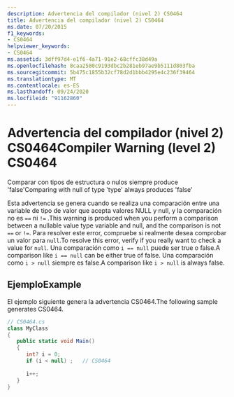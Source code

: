 ```yaml
---
description: Advertencia del compilador (nivel 2) CS0464
title: Advertencia del compilador (nivel 2) CS0464
ms.date: 07/20/2015
f1_keywords:
- CS0464
helpviewer_keywords:
- CS0464
ms.assetid: 3dff97d4-e1f6-4a71-91e2-68cffc38d49a
ms.openlocfilehash: 8caa2580c9193dbc2b281eb97ae9b5111d803fba
ms.sourcegitcommit: 5b475c1855b32cf78d2d1bbb4295e4c236f39464
ms.translationtype: MT
ms.contentlocale: es-ES
ms.lasthandoff: 09/24/2020
ms.locfileid: "91162860"
---
```

# <a name="compiler-warning-level-2-cs0464"></a><span data-ttu-id="f549e-103">Advertencia del compilador (nivel 2) CS0464</span><span class="sxs-lookup"><span data-stu-id="f549e-103">Compiler Warning (level 2) CS0464</span></span>

<span data-ttu-id="f549e-104">Comparar con tipos de estructura o nulos siempre produce 'false'</span><span class="sxs-lookup"><span data-stu-id="f549e-104">Comparing with null of type 'type' always produces 'false'</span></span>  
  
 <span data-ttu-id="f549e-105">Esta advertencia se genera cuando se realiza una comparación entre una variable de tipo de valor que acepta valores NULL y null, y la comparación no es `==` ni `!=` .</span><span class="sxs-lookup"><span data-stu-id="f549e-105">This warning is produced when you perform a comparison between a nullable value type variable and null, and the comparison is not `==` or `!=`.</span></span> <span data-ttu-id="f549e-106">Para resolver este error, compruebe si realmente desea comprobar un valor para `null`.</span><span class="sxs-lookup"><span data-stu-id="f549e-106">To resolve this error, verify if you really want to check a value for `null`.</span></span> <span data-ttu-id="f549e-107">Una comparación como `i == null` puede ser true o false.</span><span class="sxs-lookup"><span data-stu-id="f549e-107">A comparison like `i == null` can be either true of false.</span></span> <span data-ttu-id="f549e-108">Una comparación como `i > null` siempre es false.</span><span class="sxs-lookup"><span data-stu-id="f549e-108">A comparison like `i > null` is always false.</span></span>  
  
## <a name="example"></a><span data-ttu-id="f549e-109">Ejemplo</span><span class="sxs-lookup"><span data-stu-id="f549e-109">Example</span></span>  

 <span data-ttu-id="f549e-110">El ejemplo siguiente genera la advertencia CS0464.</span><span class="sxs-lookup"><span data-stu-id="f549e-110">The following sample generates CS0464.</span></span>  
  
```csharp  
// CS0464.cs  
class MyClass  
{  
   public static void Main()  
   {  
      int? i = 0;  
      if (i < null) ;   // CS0464  
  
      i++;  
   }  
}  
```
